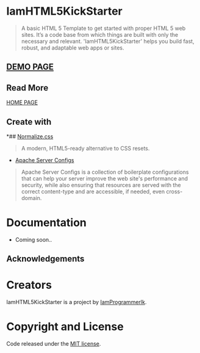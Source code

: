 # IamHTML5KickStarter
> A basic HTML 5 Template to get started with proper HTML 5 web sites. It’s a code base from which things are built with only the necessary and relevant. 'IamHTML5KickStarter' helps you build fast, robust, and adaptable web apps or sites.

## <a href="https://IamProgrammerlk.github.io/IamHTML5KickStarter">DEMO PAGE</a>

## Read More 
<a href="https://iamprogrammerlk.blogspot.com/p/iamhtml5kickstarter.html">HOME PAGE</a> 


## Create with

*## [Normalize.css](https://github.com/necolas/normalize.css) 
> A modern, HTML5-ready alternative to CSS resets.

* [Apache Server Configs](https://github.com/h5bp/server-configs-apache/) 
> Apache Server Configs is a collection of boilerplate configurations that can help your server improve the web site's performance and security, while also ensuring that resources are served with the correct content-type and are accessible, if needed, even cross-domain.



# Documentation
* Coming soon..
## Acknowledgements

# Creators

IamHTML5KickStarter is a project by <a href="https://IamProgrammerlk.blogspot.com">IamProgrammerlk</a>.

# Copyright and License

Code released under the [MIT license](license.txt).